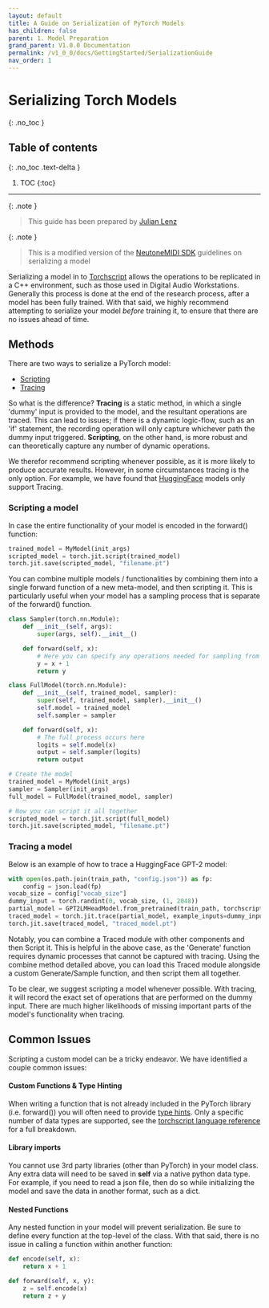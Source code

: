 ```yaml
---
layout: default
title: A Guide on Serialization of PyTorch Models
has_children: false
parent: 1. Model Preparation
grand_parent: V1.0.0 Documentation
permalink: /v1_0_0/docs/GettingStarted/SerializationGuide
nav_order: 1
---
```


# Serializing Torch Models
{: .no_toc }

## Table of contents
{: .no_toc .text-delta }

1. TOC
{:toc}



---

{: .note }
> This guide has been prepared by [Julian Lenz](https://github.com/JLenzy)

{: .note }
> This is a modified version of the [NeutoneMIDI SDK](https://github.com/QosmoInc/neutone_sdk/tree/neutone_midi) guidelines on serializing a model


Serializing a model in to [Torchscript](https://pytorch.org/tutorials/beginner/Intro_to_TorchScript_tutorial.html)
allows the operations to be replicated in a C++ environment,
such as those used in Digital Audio Workstations. Generally this process is done at the end of the research process, 
after a model has been fully trained. With that said,
we highly recommend attempting to serialize your model *before* training it, to ensure that there are no issues ahead of time. 

## Methods
There are two ways to serialize a PyTorch model:
- [Scripting](https://pytorch.org/docs/stable/generated/torch.jit.script.html)
- [Tracing](https://pytorch.org/docs/stable/generated/torch.jit.script.html)

So what is the difference? **Tracing** is a static method, in which a single 'dummy' input is provided to the model,
and the resultant operations are traced. This can lead to issues; if there is a dynamic logic-flow, such as an 'if'
statement, the recording operation will only capture whichever path the dummy input triggered. **Scripting**,
on the other hand, is more robust and can theoretically capture any number of dynamic operations. 

We therefor recommend scripting whenever possible, as it is more likely to produce accurate results.
However, in some circumstances tracing is the only option. For example, we have found that 
[HuggingFace](https://huggingface.co/docs/transformers/v4.17.0/en/serialization) models only 
support Tracing. 

### Scripting a model
In case the entire functionality of your model is encoded in the forward() function:

```python
trained_model = MyModel(init_args)
scripted_model = torch.jit.script(trained_model)
torch.jit.save(scripted_model, "filename.pt")
```

You can combine multiple models / functionalities by combining them into a single forward
function of a new meta-model, and then scripting it. This is particularly useful when your 
model has a sampling process that is separate of the forward() function. 

```python
class Sampler(torch.nn.Module):
    def __init__(self, args):
        super(args, self).__init__()

    def forward(self, x):
        # Here you can specify any operations needed for sampling from the output of the model
        y = x + 1
        return y

class FullModel(torch.nn.Module):
    def __init__(self, trained_model, sampler):
        super(self, trained_model, sampler).__init__()
        self.model = trained_model
        self.sampler = sampler

    def forward(self, x):
        # The full process occurs here
        logits = self.model(x)
        output = self.sampler(logits)
        return output

# Create the model
trained_model = MyModel(init_args)
sampler = Sampler(init_args)
full_model = FullModel(trained_model, sampler)

# Now you can script it all together
scripted_model = torch.jit.script(full_model)
torch.jit.save(scripted_model, "filename.pt")

```

### Tracing a model

Below is an example of how to trace a HuggingFace GPT-2 model:

```python
with open(os.path.join(train_path, "config.json")) as fp:
    config = json.load(fp)
vocab_size = config["vocab_size"]
dummy_input = torch.randint(0, vocab_size, (1, 2048))
partial_model = GPT2LMHeadModel.from_pretrained(train_path, torchscript=True)
traced_model = torch.jit.trace(partial_model, example_inputs=dummy_input)
torch.jit.save(traced_model, "traced_model.pt")
```

Notably, you can combine a Traced module with other components and then Script it. This is helpful
in the above case, as the 'Generate' function requires dynamic processes that cannot be captured with
tracing. Using the combine method detailed above, you can load this Traced module alongside a custom
Generate/Sample function, and then script them all together. 

To be clear, we suggest scripting a model whenever possible. With tracing, it will record
the exact set of operations that are performed on the dummy input. There are much 
higher likelihoods of missing important parts of the model's functionality when tracing. 

## Common Issues

Scripting a custom model can be a tricky endeavor. We have identified a couple common issues:

#### Custom Functions & Type Hinting

When writing a function that is not already included in the PyTorch library (i.e. forward()) you will 
often need to provide [type hints](https://docs.python.org/3/library/typing.html). Only a specific number
of data types are supported, see the [torchscript language reference](https://pytorch.org/docs/stable/jit_language_reference.html)
for a full breakdown. 

#### Library imports
You cannot use 3rd party libraries (other than PyTorch) in your model class. Any extra data will need to be saved
in **self** via a native python data type. For example, if you need to read a json file, then do so while initializing
the model and save the data in another format, such as a dict. 

#### Nested Functions
Any nested function in your model will prevent serialization. Be sure to define every function at the top-level
of the class. With that said, there is no issue in calling a function within another function:

```python
def encode(self, x):
    return x + 1

def forward(self, x, y):
    z = self.encode(x)
    return z + y
```